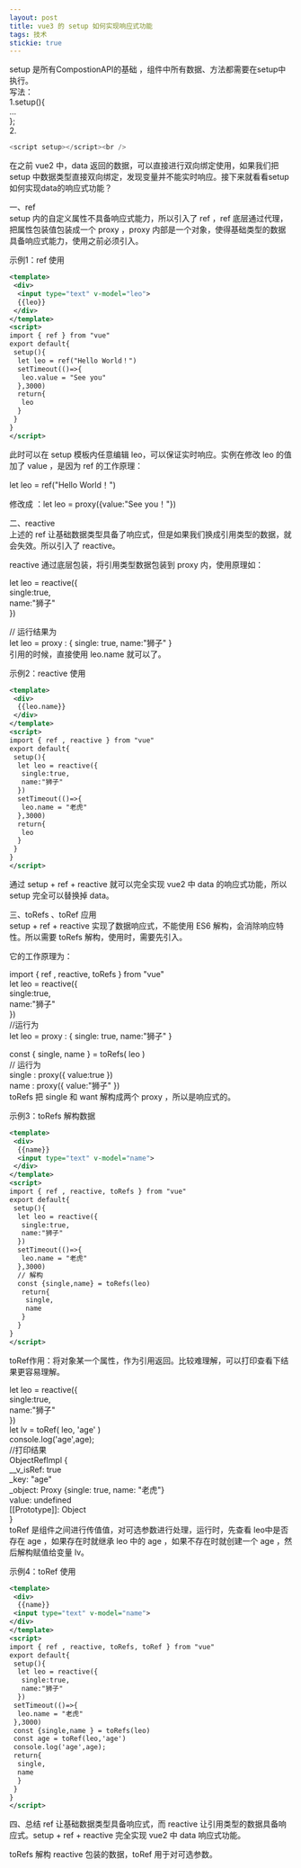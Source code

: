 ```yaml
---
layout: post
title: vue3 的 setup 如何实现响应式功能
tags: 技术
stickie: true
---
```


setup 是所有CompostionAPI的基础 ，组件中所有数据、方法都需要在setup中执行。 <br />
写法：<br />
1.setup(){<br />
 ...<br />
};<br />
2.
```javascript
<script setup></script><br />
```
在之前 vue2 中，data 返回的数据，可以直接进行双向绑定使用，如果我们把 setup 中数据类型直接双向绑定，发现变量并不能实时响应。接下来就看看setup如何实现data的响应式功能？

一、ref<br />
setup 内的自定义属性不具备响应式能力，所以引入了 ref ，ref 底层通过代理，把属性包装值包装成一个 proxy ，proxy 内部是一个对象，使得基础类型的数据具备响应式能力，使用之前必须引入。<br />

示例1：ref 使用<br />

```xml
<template>
 <div>
  <input type="text" v-model="leo">
  {{leo}}
 </div>
</template>
<script>
import { ref } from "vue"
export default{
 setup(){
  let leo = ref("Hello World！")
  setTimeout(()=>{
   leo.value = "See you"
  },3000)
  return{
   leo
  }
 }
}
</script>
```
此时可以在 setup 模板内任意编辑 leo，可以保证实时响应。实例在修改 leo 的值加了 value ，是因为 ref 的工作原理：<br />

let leo = ref("Hello World！")<br />

修改成 ：let leo = proxy({value:"See you！"})<br />

二、reactive<br />
上述的 ref 让基础数据类型具备了响应式，但是如果我们换成引用类型的数据，就会失效。所以引入了 reactive。<br />

reactive 通过底层包装，将引用类型数据包装到 proxy 内，使用原理如：<br />

let leo = reactive({<br />
 single:true,<br />
 name:"狮子"<br />
})<br />
 
// 运行结果为<br />
let leo = proxy : { single: true, name:"狮子" }<br />
引用的时候，直接使用 leo.name 就可以了。<br />

示例2：reactive 使用<br />

```xml
<template>
 <div>
  {{leo.name}}
 </div>
</template>
<script>
import { ref , reactive } from "vue"
export default{
 setup(){
  let leo = reactive({
   single:true,
   name:"狮子"
  })
  setTimeout(()=>{
   leo.name = "老虎"
  },3000)
  return{
   leo
  }
 }
}
</script>
```
通过 setup + ref + reactive 就可以完全实现 vue2 中 data 的响应式功能，所以 setup 完全可以替换掉 data。<br />

三、toRefs 、toRef 应用<br />
setup + ref + reactive 实现了数据响应式，不能使用 ES6 解构，会消除响应特性。所以需要 toRefs 解构，使用时，需要先引入。<br />

它的工作原理为：<br />

import { ref , reactive, toRefs } from "vue"<br />
let leo = reactive({<br />
 single:true,<br />
 name:"狮子"<br />
})<br />
//运行为<br />
let leo = proxy : { single: true, name:"狮子" }<br />
 
const { single, name } = toRefs( leo )<br />
// 运行为<br />
single : proxy({ value:true })<br />
name : proxy({ value:"狮子" })<br />
toRefs 把 single 和 want 解构成两个 proxy ，所以是响应式的。<br />

示例3：toRefs 解构数据<br />

```xml
<template>
 <div>
  {{name}}
  <input type="text" v-model="name">
 </div>
</template>
<script>
import { ref , reactive, toRefs } from "vue"
export default{
 setup(){
  let leo = reactive({
   single:true,
   name:"狮子"
  })
  setTimeout(()=>{
   leo.name = "老虎"
  },3000)
  // 解构
  const {single,name} = toRefs(leo)
   return{
    single,
    name
   }
  }
}
</script>
```
toRef作用：将对象某一个属性，作为引用返回。比较难理解，可以打印查看下结果更容易理解。<br />

let leo = reactive({<br />
 single:true,<br />
 name:"狮子"<br />
})<br />
let lv = toRef( leo, 'age' )<br />
console.log('age',age);<br />
//打印结果<br />
ObjectRefImpl {<br />
 __v_isRef: true<br />
 _key: "age"<br />
 _object: Proxy {single: true, name: "老虎"}<br />
 value: undefined<br />
 [[Prototype]]: Object<br />
}<br />
toRef 是组件之间进行传值值，对可选参数进行处理，运行时，先查看 leo中是否存在 age ，如果存在时就继承 leo 中的 age ，如果不存在时就创建一个 age ，然后解构赋值给变量 lv。

示例4：toRef 使用<br />

```xml
<template>
 <div>
  {{name}}
 <input type="text" v-model="name">
</div>
</template>
<script>
import { ref , reactive, toRefs, toRef } from "vue"
export default{
 setup(){
  let leo = reactive({
   single:true,
   name:"狮子"
  })
 setTimeout(()=>{
  leo.name = "老虎"
 },3000)
 const {single,name } = toRefs(leo)
 const age = toRef(leo,'age')
 console.log('age',age);
 return{
  single,
  name
  }
 }
}
</script>
```
四、总结
ref 让基础数据类型具备响应式，而 reactive 让引用类型的数据具备响应式。setup + ref + reactive 完全实现 vue2 中 data 响应式功能。

toRefs 解构 reactive 包装的数据，toRef 用于对可选参数。
